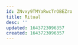 ```yaml
---
id: ZNvxy9TMYaRwcTrOBEZro
title: Ritual
desc: ''
updated: 1643723096357
created: 1643723096357
---
```


